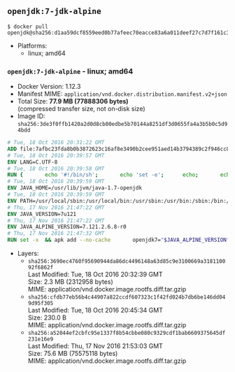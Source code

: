 ## `openjdk:7-jdk-alpine`

```console
$ docker pull openjdk@sha256:d1aa59dcf8559eed0b77afeec70eacce83a6a011deef27c7d7f161c3e48c3c31
```

-	Platforms:
	-	linux; amd64

### `openjdk:7-jdk-alpine` - linux; amd64

-	Docker Version: 1.12.3
-	Manifest MIME: `application/vnd.docker.distribution.manifest.v2+json`
-	Total Size: **77.9 MB (77888306 bytes)**  
	(compressed transfer size, not on-disk size)
-	Image ID: `sha256:3de3f0ffb1420a2d0d8cb00edbe5b70144a8251df3d0655fa4a3b5b0c5d94bdd`

```dockerfile
# Tue, 18 Oct 2016 20:31:22 GMT
ADD file:7afbc23fda8b0b3872623c16af8e3490b2cee951aed14b3794389c2f946cc8c7 in / 
# Tue, 18 Oct 2016 20:39:57 GMT
ENV LANG=C.UTF-8
# Tue, 18 Oct 2016 20:39:58 GMT
RUN { 		echo '#!/bin/sh'; 		echo 'set -e'; 		echo; 		echo 'dirname "$(dirname "$(readlink -f "$(which javac || which java)")")"'; 	} > /usr/local/bin/docker-java-home 	&& chmod +x /usr/local/bin/docker-java-home
# Tue, 18 Oct 2016 20:39:59 GMT
ENV JAVA_HOME=/usr/lib/jvm/java-1.7-openjdk
# Tue, 18 Oct 2016 20:39:59 GMT
ENV PATH=/usr/local/sbin:/usr/local/bin:/usr/sbin:/usr/bin:/sbin:/bin:/usr/lib/jvm/java-1.7-openjdk/jre/bin:/usr/lib/jvm/java-1.7-openjdk/bin
# Thu, 17 Nov 2016 21:47:22 GMT
ENV JAVA_VERSION=7u121
# Thu, 17 Nov 2016 21:47:22 GMT
ENV JAVA_ALPINE_VERSION=7.121.2.6.8-r0
# Thu, 17 Nov 2016 21:47:32 GMT
RUN set -x 	&& apk add --no-cache 		openjdk7="$JAVA_ALPINE_VERSION" 	&& [ "$JAVA_HOME" = "$(docker-java-home)" ]
```

-	Layers:
	-	`sha256:3690ec4760f95690944da86dc4496148a63d85c9e3100669a318110092f6862f`  
		Last Modified: Tue, 18 Oct 2016 20:32:39 GMT  
		Size: 2.3 MB (2312958 bytes)  
		MIME: application/vnd.docker.image.rootfs.diff.tar.gzip
	-	`sha256:cfdb77eb56b4c44907a822ccdf607323c1f42fd024b7db6be146dd049d95f305`  
		Last Modified: Tue, 18 Oct 2016 20:45:34 GMT  
		Size: 230.0 B  
		MIME: application/vnd.docker.image.rootfs.diff.tar.gzip
	-	`sha256:a52044ef2cbfc95e1337f8b54cbbe080c9329cdf1bab6609375645df231e16e9`  
		Last Modified: Thu, 17 Nov 2016 21:53:03 GMT  
		Size: 75.6 MB (75575118 bytes)  
		MIME: application/vnd.docker.image.rootfs.diff.tar.gzip
